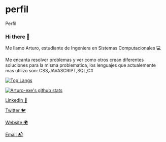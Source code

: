 # perfil
Perfil


### Hi there 👋

Me llamo Arturo, estudiante de Ingeniera en Sistemas Computacionales 💻 

Me encanta resolver problemas y ver como otros crean diferentes soluciones para la misma problematica, los lenguajes que actualemente mas utilizo son: CSS,JAVASCRIPT,SQL,C#


[![Top Langs](https://github-readme-stats.vercel.app/api/top-langs/?username=Arturo-exe&layout=compact)](https://github.com/anuraghazra/github-readme-stats)

[![Arturo-exe's github stats](https://github-readme-stats.vercel.app/api?username=Arturo-exe&show_icons=true&theme=synthwave)](https://github.com/Arturo-exe/)



[LinkedIn 💼](https://www.linkedin.com/in/arturo-exe2022)

[Twitter 🐦]()

[Website 🌍]()

[Email 📬](mailto:amarturin)
